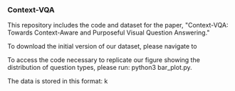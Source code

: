 ### Context-VQA

This repository includes the code and dataset for the paper, "Context-VQA: Towards Context-Aware and Purposeful Visual Question Answering." 

To download the initial version of our dataset, please navigate to 

To access the code necessary to replicate our figure showing the distribution of question types, please run: python3 bar_plot.py.

The data is stored in this format:
k
